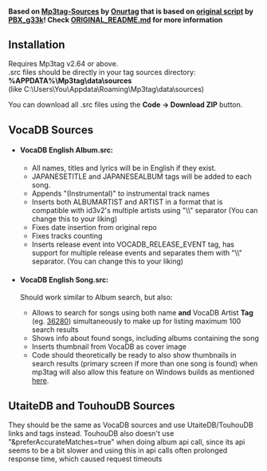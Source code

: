 #### Based on [Mp3tag-Sources](https://github.com/Onurtag/Mp3tag-Sources) by [Onurtag](https://github.com/Onurtag) that is based on [original script](https://community.mp3tag.de/t/ws-vocadb-net/17192) by [PBX_g33k](https://gist.github.com/PBXg33k)! Check [ORIGINAL_README.md](ORIGINAL_README.md) for more information

## Installation  
Requires Mp3tag v2.64 or above.  
.src files should be directly in your tag sources directory: **%APPDATA%\Mp3tag\data\sources**  
(like C:\Users\You\Appdata\Roaming\Mp3tag\data\sources)  

You can download all .src files using the **Code -> Download ZIP** button.  

## VocaDB Sources  


- #### VocaDB English Album.src:    
  - All names, titles and lyrics will be in English if they exist.   
  - JAPANESETITLE and JAPANESEALBUM tags will be added to each song.  
  - Appends "(Instrumental)" to instrumental track names
  - Inserts both ALBUMARTIST and ARTIST in a format that is compatible with id3v2's multiple artists using "\\\\" separator (You can change this to your liking)
  - Fixes date insertion from original repo
  - Fixes tracks counting
  - Inserts release event into VOCADB_RELEASE_EVENT tag, has support for multiple release events and separates them with "\\\\" separator. (You can change this to your liking)


- #### VocaDB English Song.src:  
  Should work similar to Album search, but also:
  - Allows to search for songs using both name **and** VocaDB Artist **Tag** (eg. [36280](https://vocadb.net/Ar/36280)) simultaneously to make up for listing maximum 100 search results
  - Shows info about found songs, including albums containing the song
  - Inserts thumbnail from VocaDB as cover image
  - Code should theoretically be ready to also show thumbnails in search results (primary screen if more than one song is found) when mp3tag will also allow this feature on Windows builds as mentioned [here](https://community.mp3tag.de/t/web-sources-search-thumbnails/59491).
&nbsp;
## UtaiteDB and TouhouDB Sources  
They should be the same as VocaDB sources and use UtaiteDB/TouhouDB links and tags instead.
TouhouDB also doesn't use "&preferAccurateMatches=true" when doing album api call, since its api seems to be a bit slower and using this in api calls often prolonged response time, which caused request timeouts
